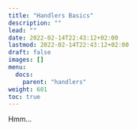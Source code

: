 ```yaml
---
title: "Handlers Basics"
description: ""
lead: ""
date: 2022-02-14T22:43:12+02:00
lastmod: 2022-02-14T22:43:12+02:00
draft: false
images: []
menu:
  docs:
    parent: "handlers"
weight: 601
toc: true
---
```


Hmm...
